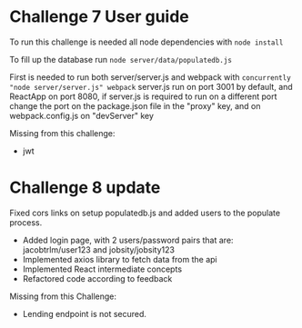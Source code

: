 # Challenge 7 User guide

To run this challenge is needed all node dependencies with `node install`

To fill up the database run `node server/data/populatedb.js`

First is needed to run both server/server.js and webpack with `concurrently "node server/server.js" webpack`
server.js run on port 3001 by default, and ReactApp on port 8080, if server.js is required to run on a different port change the port on the package.json file in the "proxy" key, and on webpack.config.js on "devServer" key

Missing from this challenge:
*  jwt

# Challenge 8 update

Fixed cors links on setup populatedb.js and added users to the populate process.

* Added login page, with 2 users/password pairs that are: jacobtrlm/user123 and jobsity/jobsity123
* Implemented axios library to fetch data from the api
* Implemented React intermediate concepts
* Refactored code according to feedback

Missing from this Challenge:
* Lending endpoint is not secured.
